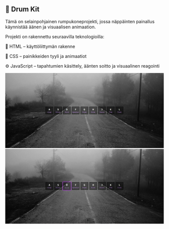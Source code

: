 ## 🥁 Drum Kit

Tämä on selainpohjainen rumpukoneprojekti, jossa näppäinten painallus käynnistää äänen ja visuaalisen animaation.

Projekti on rakennettu seuraavilla teknologioilla:

🧱 HTML – käyttöliittymän rakenne

🎨 CSS – painikkeiden tyyli ja animaatiot

⚙️ JavaScript – tapahtumien käsittely, äänten soitto ja visuaalinen reagointi


![SHOWCASE](/Showcase/Layout.jpg)
![SHOWCASE](/Showcase/buttonpressed.jpg)